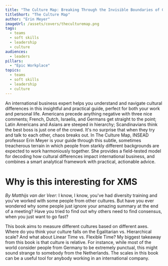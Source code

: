 ```yaml
---
title: "The Culture Map: Breaking Through the Invisible Boundaries of Global Business"
titleShort: "The Culture Map"
author: "Erin Meyer"
imageUrl: /assets/covers/theculturemap.png
tags:
  - teams
  - soft skills
  - leadership
  - culture
audiences: 
  - leaders
pillars:
  - "Epic Workplace"
topics:
  - teams
  - soft skills
  - leadership
  - culture
---
```


An international business expert helps you understand and navigate cultural differences in this insightful and practical guide, perfect for both your work and personal life. Americans precede anything negative with three nice comments; French, Dutch, Israelis, and Germans get straight to the point; Latin Americans and Asians are steeped in hierarchy; Scandinavians think the best boss is just one of the crowd. It's no surprise that when they try and talk to each other, chaos breaks out. In The Culture Map, INSEAD professor Erin Meyer is your guide through this subtle, sometimes treacherous terrain in which people from starkly different backgrounds are expected to work harmoniously together. She provides a field-tested model for decoding how cultural differences impact international business, and combines a smart analytical framework with practical, actionable advice.

# Why is this interesting for XMS

*By Matthijs van der Veer:*
I know, I know, you've had diversity training and you've worked with some people from other cultures. But have you ever wondered why some people just ignore your amazing summary at the end of a meeting? Have you tried to find out why others need to find consensus, when you just want to go fast?

This book aims to measure different cultures based on different axes. Where do you think your culture falls on the Egalitarian vs. Hierarchical scale? And what about Linear Time vs. Flexible Time? My biggest takeaway from this book is that culture is relative. For instance, while most of the world consider people from Germany to be extremely punctual, this might sound strange to somebody from the Netherlands. The scales in this book can be a useful tool for anybody working in an international company.

